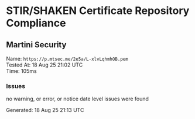 # STIR/SHAKEN Certificate Repository Compliance

## Martini Security

Name: `https://p.mtsec.me/2e5a/L-xlvLqhmhOB.pem`\
Tested At: 18 Aug 25 21:02 UTC\
Time: 105ms

### Issues

no warning, or error, or notice date level issues were found

Generated: 18 Aug 25 21:13 UTC